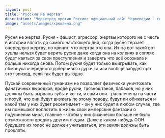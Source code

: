```yaml
---
layout: post
title: "Русские не жертва"
description: "Черветред против России: официальный сайт Червепедии - главный источник информации об ущербности  России"
image: "assets/images/хрюкаина.png"
---
```

Русня не жертва. Русня - фашист, агрессор, жертвы которого не с честь в истории вплоть до самого настоящего дня, когда русня терзает очередную жертву, но кричит, что жертва это она. Из-за вот такой вот хуцпы нельзя будет верить русне даже когда она на коленях в соплях будет каяться за свои преступления и заверять что всё осознала и больше никогда снова. Потом русня будет только выигрывать, как обманула очередного доверчивого дурачка или вообще забудет про этот эпизод, если так будет выгодно.</p>

<p>Пускай современный гуманизм не позволяет физически уничтожать фанатичных выродков, вроде русни, грязноштанов, бабахов, но у них должны быть вырваны зубы и когти, и сами они - расчленены на части и похуй, что они будут визжать по этому поводу, будут ли обижаться и какой там у них будет ресентимент - он у них будет в любом случае, где им помешают воплотить в жизнь свои имперские фантазии о подчинении мира, главное - чтобы у них физически больше не было возможности вредить другим людям. Даже в каком-нибудь ООН будущего их голос не должен учитываться, эти земли должны быть прокляты.</p>
